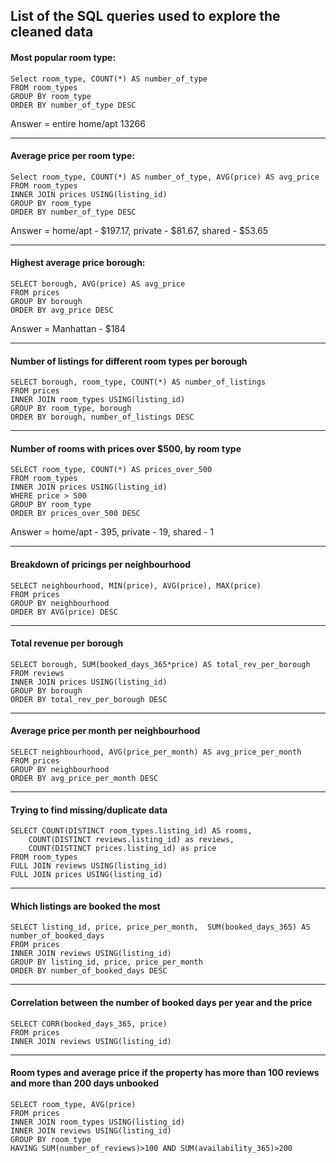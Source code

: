 ## List of the SQL queries used to explore the cleaned data

#### Most popular room type:
```PostgreSQL
Select room_type, COUNT(*) AS number_of_type
FROM room_types
GROUP BY room_type
ORDER BY number_of_type DESC
```
Answer = entire home/apt 13266
***
#### Average price per room type:
```PostgreSQL
Select room_type, COUNT(*) AS number_of_type, AVG(price) AS avg_price
FROM room_types
INNER JOIN prices USING(listing_id)
GROUP BY room_type
ORDER BY number_of_type DESC
```
Answer = home/apt - $197.17, private - $81.67, shared - $53.65
***
#### Highest average price borough:
```PostgreSQL
SELECT borough, AVG(price) AS avg_price
FROM prices
GROUP BY borough
ORDER BY avg_price DESC
```
Answer = Manhattan - $184
***
#### Number of listings for different room types per borough
```PostgreSQL
SELECT borough, room_type, COUNT(*) AS number_of_listings
FROM prices
INNER JOIN room_types USING(listing_id)
GROUP BY room_type, borough
ORDER BY borough, number_of_listings DESC
```
***
#### Number of rooms with prices over $500, by room type
```PostgreSQL
SELECT room_type, COUNT(*) AS prices_over_500
FROM room_types
INNER JOIN prices USING(listing_id)
WHERE price > 500
GROUP BY room_type
ORDER BY prices_over_500 DESC
```
Answer = home/apt - 395, private - 19, shared - 1
***
#### Breakdown of pricings per neighbourhood
```PostgreSQL
SELECT neighbourhood, MIN(price), AVG(price), MAX(price)
FROM prices
GROUP BY neighbourhood
ORDER BY AVG(price) DESC
```
***
#### Total revenue per borough
```PostgreSQL
SELECT borough, SUM(booked_days_365*price) AS total_rev_per_borough
FROM reviews
INNER JOIN prices USING(listing_id)
GROUP BY borough
ORDER BY total_rev_per_borough DESC
```
***
#### Average price per month per neighbourhood
```PostgreSQL
SELECT neighbourhood, AVG(price_per_month) AS avg_price_per_month
FROM prices
GROUP BY neighbourhood
ORDER BY avg_price_per_month DESC
```
***
#### Trying to find missing/duplicate data
```PostgreSQL
SELECT COUNT(DISTINCT room_types.listing_id) AS rooms, 
    COUNT(DISTINCT reviews.listing_id) as reviews,
    COUNT(DISTINCT prices.listing_id) as price
FROM room_types
FULL JOIN reviews USING(listing_id)
FULL JOIN prices USING(listing_id)
```
***
#### Which listings are booked the most
```PostgreSQL
SELECT listing_id, price, price_per_month,  SUM(booked_days_365) AS number_of_booked_days
FROM prices
INNER JOIN reviews USING(listing_id)
GROUP BY listing_id, price, price_per_month
ORDER BY number_of_booked_days DESC
```
***
#### Correlation between the number of booked days per year and the price
```PostgreSQL
SELECT CORR(booked_days_365, price)
FROM prices
INNER JOIN reviews USING(listing_id)
```
***
#### Room types and average price if the property has more than 100 reviews and more than 200 days unbooked
```PostgreSQL
SELECT room_type, AVG(price)
FROM prices
INNER JOIN room_types USING(listing_id)
INNER JOIN reviews USING(listing_id)
GROUP BY room_type
HAVING SUM(number_of_reviews)>100 AND SUM(availability_365)>200
```
